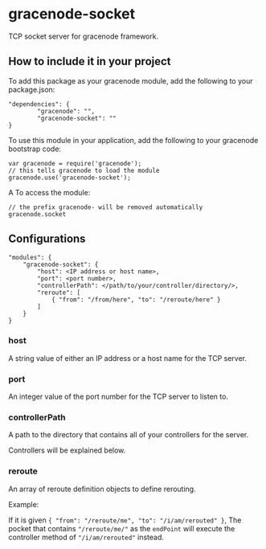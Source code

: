 # gracenode-socket

TCP socket server for gracenode framework.

## How to include it in your project

To add this package as your gracenode module, add the following to your package.json:

```
"dependencies": {
        "gracenode": "",
        "gracenode-socket": ""
}
```

To use this module in your application, add the following to your gracenode bootstrap code:

```
var gracenode = require('gracenode');
// this tells gracenode to load the module
gracenode.use('gracenode-socket');
```
A
To access the module:

```
// the prefix gracenode- will be removed automatically
gracenode.socket
```

## Configurations

```
"modules": {
    "gracenode-socket": {
        "host": <IP address or host name>,
        "port": <port number>,
        "controllerPath": </path/to/your/controller/directory/>,
        "reroute": [
            { "from": "/from/here", "to": "/reroute/here" }
        ]
    }
}
```

### host

A string value of either an IP address or a host name for the TCP server.

### port

An integer value of the port number for the TCP server to listen to.

### controllerPath

A path to the directory that contains all of your controllers for the server.

Controllers will be explained below.

### reroute

An array of reroute definition objects to define rerouting.

Example:

If it is given `{ "from": "/reroute/me", "to": "/i/am/rerouted" }`, The pocket that contains `"/reroute/me/"` as the `endPoint`
will execute the controller method of `"/i/am/rerouted"` instead.
